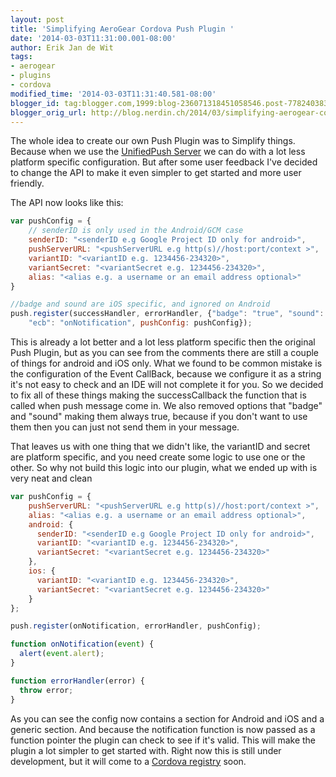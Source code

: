 ```yaml
---
layout: post
title: 'Simplifying AeroGear Cordova Push Plugin '
date: '2014-03-03T11:31:00.001-08:00'
author: Erik Jan de Wit
tags:
- aerogear
- plugins
- cordova
modified_time: '2014-03-03T11:31:40.581-08:00'
blogger_id: tag:blogger.com,1999:blog-236071318451058546.post-7782403837119350275
blogger_orig_url: http://blog.nerdin.ch/2014/03/simplifying-aerogear-cordova-push-plugin.html
---
```


The whole idea to create our own Push Plugin was to Simplify things. Because when we use the [UnifiedPush Server](https://github.com/aerogear/aerogear-unifiedpush-server) we can do with a lot less platform specific configuration. But after some user feedback I've decided to change the API to make it even simpler to get started and more user friendly.

The API now looks like this:

```js
var pushConfig = {
    // senderID is only used in the Android/GCM case
    senderID: "<senderID e.g Google Project ID only for android>",
    pushServerURL: "<pushServerURL e.g http(s)//host:port/context >",
    variantID: "<variantID e.g. 1234456-234320>",
    variantSecret: "<variantSecret e.g. 1234456-234320>",
    alias: "<alias e.g. a username or an email address optional>"
}

//badge and sound are iOS specific, and ignored on Android
push.register(successHandler, errorHandler, {"badge": "true", "sound": "true",
    "ecb": "onNotification", pushConfig: pushConfig});
```

This is already a lot better and a lot less platform specific then the original Push Plugin, but as you can see from the comments there are still a couple of things for android and iOS only. What we found to be common mistake is the configuration of the Event CallBack, because we configure it as a string it's not easy to check and an IDE will not complete it for you. So we decided to fix all of these things making the successCallback the function that is called when push message come in. We also removed options that "badge" and "sound" making them always true, because if you don't want to use them then you can just not send them in your message.

That leaves us with one thing that we didn't like, the variantID and secret are platform specific, and you need create some logic to use one or the other. So why not build this logic into our plugin, what we ended up with is very neat and clean

```js
var pushConfig = {
    pushServerURL: "<pushServerURL e.g http(s)//host:port/context >",
    alias: "<alias e.g. a username or an email address optional>",
    android: {
      senderID: "<senderID e.g Google Project ID only for android>",
      variantID: "<variantID e.g. 1234456-234320>",
      variantSecret: "<variantSecret e.g. 1234456-234320>"
    },
    ios: {
      variantID: "<variantID e.g. 1234456-234320>",
      variantSecret: "<variantSecret e.g. 1234456-234320>"
    }
};

push.register(onNotification, errorHandler, pushConfig);

function onNotification(event) {
  alert(event.alert);
}

function errorHandler(error) {
  throw error;
}
```

As you can see the config now contains a section for Android and iOS and a generic section. And because the notification function is now passed as a function pointer the plugin can check to see if it's valid. This will make the plugin a lot simpler to get started with. Right now this is still under development, but it will come to a [Cordova registry](http://plugins.cordova.io/#/org.jboss.aerogear.cordova.push) soon.
